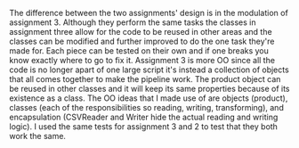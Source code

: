 The difference between the two assignments' design is in the modulation of assignment 3. Although they perform the same tasks the classes in assignment three allow for the code to be reused in other areas and the classes can be modified and further improved to do the one task they're made for. Each piece can be tested on their own and if one breaks you know exactly where to go to fix it. 
Assignment 3 is more OO since all the code is no longer apart of one large script it's instead a collection of objects that all comes together to make the pipeline work. The product object can be reused in other classes and it will keep its same properties because of its existence as a class. 
The OO ideas that I made use of are objects (product), classes (each of the responsibilities so reading, writing, transforming), and encapsulation (CSVReader and Writer hide the actual reading and writing logic).
I used the same tests for assignment 3 and 2 to test that they both work the same. 